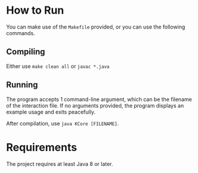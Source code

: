 # How to Run

You can make use of the `Makefile` provided, or you can use the following commands.

## Compiling

Either use `make clean all` or `javac *.java`

## Running

The program accepts 1 command-line argument, which can be the filename of the interaction file. If no arguments provided, the program displays an example usage and exits peacefully.

After compilation, use `java KCore [FILENAME]`.


# Requirements

The project requires at least Java 8 or later. 

